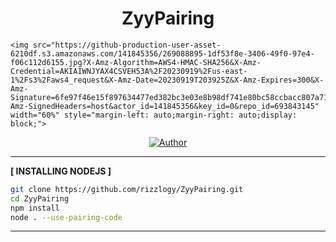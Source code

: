 <h1 align="center">ZyyPairing</h1>
<p align="center">
    
    <img src="https://github-production-user-asset-6210df.s3.amazonaws.com/141845356/269088895-1df53f8e-3406-49f0-97e4-f06c112d6155.jpg?X-Amz-Algorithm=AWS4-HMAC-SHA256&X-Amz-Credential=AKIAIWNJYAX4CSVEH53A%2F20230919%2Fus-east-1%2Fs3%2Faws4_request&X-Amz-Date=20230919T203925Z&X-Amz-Expires=300&X-Amz-Signature=6fe97f46e15f897634477ed382bc3e03e8b98df741e80bc58ccbacc807a71208&X-Amz-SignedHeaders=host&actor_id=141845356&key_id=0&repo_id=693843145" width="60%" style="margin-left: auto;margin-right: auto;display: block;">
</p>
</p>
<p align="center">
<a href="https://github.com/rizzlogy"><img title="Author" src="https://img.shields.io/badge/AUTHOR-RizzyFuzz-blue.svg?style=for-the-badge&logo=github"></a>

---------

**[ INSTALLING NODEJS ]**

```bash
git clone https://github.com/rizzlogy/ZyyPairing.git
cd ZyyPairing
npm install
node . --use-pairing-code
```

---------
